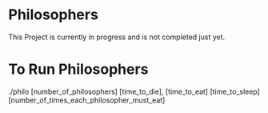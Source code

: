 # Philosophers
This Project is currently in progress and is not completed just yet. 

# To Run Philosophers
./philo [number_of_philosophers] [time_to_die], [time_to_eat] [time_to_sleep] [number_of_times_each_philosopher_must_eat]
